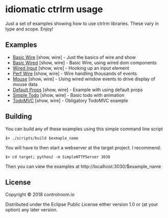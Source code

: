 # idiomatic ctrlrm usage

Just a set of examples showing how to use ctrlrm libraries. These vary in type
and scope. Enjoy!

## Examples

- [Basic Wire](src/basic_wire) [show, wire] - Just the basics of wire and show
- [Basic Wired](src/basic_wired) [show, wire] - Basic Wire, using wired dom components
- [Wired Input](src/wired_input) [show, wire] - Hooking up an input element
- [Perf Wire](src/perf_wire) [show, wire] - Wire handling thousands of events
- [Mouse](src/mouse) [show, wire] - Using wired window events to drive display of mouse data
- [Default Props](src/default_props) [show, wire] - Example with using default props
- [Simple Todo](src/simple_todo) [show, wire] - Basic todo with animation
- [TodoMVC](src/todomvc) [show, wire] - Obligatory TodoMVC example

## Building

You can build any of these examples using this simple command line script

```$> ./scripts/build $exmaple_name```

You will have to then start a webserver at the target project. I recommend:

```$> cd target; python2 -m SimpleHTTPServer 3030```

Then you can view the examples at http://localhost:3030/$example_name

## License

Copyright © 2018 controlroom.io

Distributed under the Eclipse Public License either version 1.0 or (at
your option) any later version.
